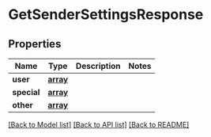 # GetSenderSettingsResponse

## Properties
Name | Type | Description | Notes
------------ | ------------- | ------------- | -------------
**user** | [**array**](array.md) |  | 
**special** | [**array**](array.md) |  | 
**other** | [**array**](array.md) |  | 

[[Back to Model list]](../README.md#documentation-for-models) [[Back to API list]](../README.md#documentation-for-api-endpoints) [[Back to README]](../README.md)


